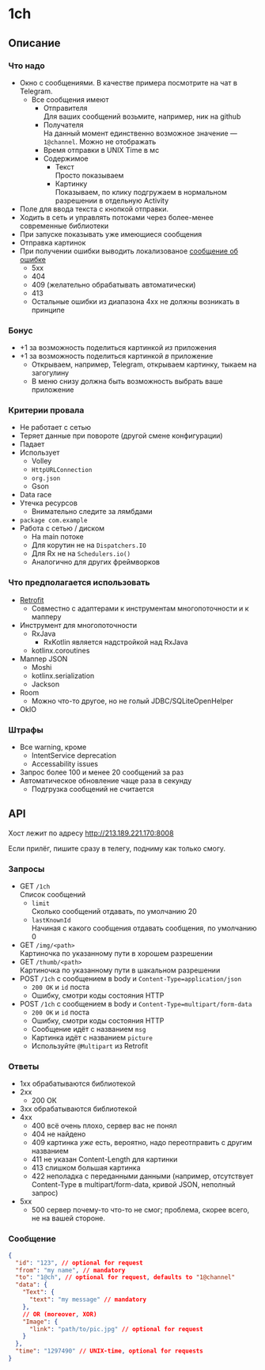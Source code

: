 # 1ch

## Описание

### Что надо

- Окно с сообщениями. В качестве примера посмотрите на чат в Telegram.
  - Все сообщения имеют
    - Отправителя <br/>
      Для ваших сообщений возьмите, например, ник на github
    - Получателя <br/> 
      На данный момент единственно возможное значение — `1@channel`. 
      Можно не отображать
    - Время отправки в UNIX Time в мс
    - Содержимое
      - Текст <br/> Просто показываем
      - Картинку <br/> Показываем, по клику подгружаем в нормальном разрешении
        в отдельную Activity
- Поле для ввода текста с кнопкой отправки.
- Ходить в сеть и управлять потоками через более-менее современные библиотеки
- При запуске показывать уже имеющиеся сообщения
- Отправка картинок
- При получении ошибки выводить локализованое [сообщение об ошибке](https://ru.wikipedia.org/wiki/%D0%A1%D0%BF%D0%B8%D1%81%D0%BE%D0%BA_%D0%BA%D0%BE%D0%B4%D0%BE%D0%B2_%D1%81%D0%BE%D1%81%D1%82%D0%BE%D1%8F%D0%BD%D0%B8%D1%8F_HTTP)
  - 5хх
  - 404
  - 409 (желательно обрабатывать автоматически)
  - 413
  - Остальные ошибки из диапазона 4хх не должны возникать в принципе

### Бонус

- +1 за возможность поделиться картинкой _из_ приложения
- +1 за возможность поделиться картинкой _в_ приложение
  - Открываем, например, Telegram, открываем картинку, тыкаем на загогулину
  - В меню снизу должна быть возможность выбрать ваше приложение

### Критерии провала

- Не работает с сетью
- Теряет данные при повороте (другой смене конфигурации)
- Падает
- Использует
  - Volley
  - `HttpURLConnection`
  - `org.json`
  - Gson
- Data race
- Утечка ресурсов
  - Внимательно следите за лямбдами
- `package com.example`
- Работа с сетью / диском 
  - На main потоке
  - Для корутин не на `Dispatchers.IO`
  - Для Rx не на `Schedulers.io()`
  - Аналогично для других фреймворков


### Что предполагается использовать

- [Retrofit](https://square.github.io/retrofit/)
  - Совместно с адаптерами к инструментам многопоточности и к мапперу
- Инструмент для многопоточности
  - RxJava
    - RxKotlin является надстройкой над RxJava
  - kotlinx.coroutines
- Маппер JSON
  - Moshi
  - kotlinx.serialization
  - Jackson
- Room
  - Можно что-то другое, но не голый JDBC/SQLiteOpenHelper
- OkIO

### Штрафы

- Все warning, кроме
  - IntentService deprecation
  - Accessability issues
- Запрос более 100 и менее 20 сообщений за раз
- Автоматическое обновление чаще раза в секунду
  - Подгрузка сообщений не считается

## API

Хост лежит по адресу http://213.189.221.170:8008

Если прилёг, пишите сразу в телегу, подниму как только смогу.

### Запросы

- GET `/1ch` <br/>
  Список сообщений
  - `limit` <br/>
    Сколько сообщений отдавать, по умолчанию 20
  - `lastKnownId` <br/>
    Начиная с какого сообщения отдавать сообщения, по умолчанию 0
- GET `/img/<path>` <br/>
  Картиночка по указанному пути в хорошем разрешении
- GET `/thumb/<path>` <br/>
  Картиночка по указанному пути в шакальном разрешении
- POST `/1ch` с сообщением в body и `Content-Type=application/json`
    - `200 OK` и `id` поста
    - Ошибку, смотри коды состояния HTTP
- POST `/1ch` с сообщением в body и `Content-Type=multipart/form-data`
    - `200 OK` и `id` поста
    - Ошибку, смотри коды состояния HTTP
    - Сообщение идёт с названием `msg`
    - Картинка идёт с названием `picture`
    - Используйте `@Multipart` из Retrofit

### Ответы

- 1хх обрабатываются библиотекой
- 2хх 
  - 200 ОК
- 3хх обрабатываются библиотекой
- 4хх
  - 400 всё очень плохо, сервер вас не понял
  - 404 не найдено
  - 409 картинка _уже_ есть, вероятно, надо переотправить с другим названием
  - 411 не указан Content-Length для картинки
  - 413 слишком большая картинка
  - 422 неполадка с переданными данными (например, отсутствует Content-Type в multipart/form-data, кривой JSON, неполный запрос)
- 5хх
  - 500 сервер почему-то что-то не смог; проблема, скорее всего, не на вашей стороне.

### Сообщение

```json lines
{
  "id": "123", // optional for request
  "from": "my name", // mandatory
  "to": "1@ch", // optional for request, defaults to "1@channel"
  "data": {
    "Text": {
      "text": "my message" // mandatory
    },
    // OR (moreover, XOR)
    "Image": {
      "link": "path/to/pic.jpg" // optional for request
    }
  },
  "time": "1297490" // UNIX-time, optional for requests
}
```
